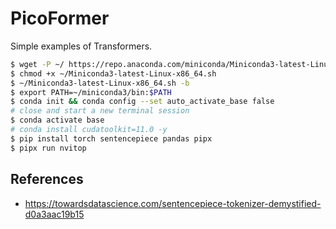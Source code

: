 # PicoFormer

Simple examples of Transformers.


```sh
$ wget -P ~/ https://repo.anaconda.com/miniconda/Miniconda3-latest-Linux-x86_64.sh
$ chmod +x ~/Miniconda3-latest-Linux-x86_64.sh
$ ~/Miniconda3-latest-Linux-x86_64.sh -b
$ export PATH=~/miniconda3/bin:$PATH
$ conda init && conda config --set auto_activate_base false
# close and start a new terminal session
$ conda activate base
# conda install cudatoolkit=11.0 -y
$ pip install torch sentencepiece pandas pipx
$ pipx run nvitop
```

## References
- https://towardsdatascience.com/sentencepiece-tokenizer-demystified-d0a3aac19b15
